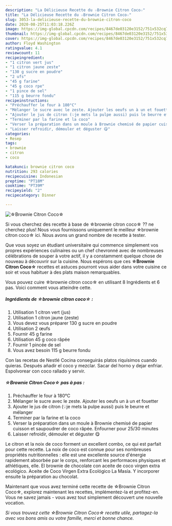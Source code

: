 ```yaml
---
description: "La Délicieuse Recette du ☆Brownie Citron Coco☆"
title: "La Délicieuse Recette du ☆Brownie Citron Coco☆"
slug: 3053-la-delicieuse-recette-du-brownie-citron-coco
date: 2020-08-25T11:03:18.226Z
image: https://img-global.cpcdn.com/recipes/8467de03120e3152/751x532cq70/☆brownie-citron-coco☆-photo-principale-de-la-recette.jpg
thumbnail: https://img-global.cpcdn.com/recipes/8467de03120e3152/751x532cq70/☆brownie-citron-coco☆-photo-principale-de-la-recette.jpg
cover: https://img-global.cpcdn.com/recipes/8467de03120e3152/751x532cq70/☆brownie-citron-coco☆-photo-principale-de-la-recette.jpg
author: Floyd Washington
ratingvalue: 4.1
reviewcount: 11
recipeingredient:
- "1 citron vert jus"
- "1 citron jaune zeste"
- "130 g sucre en poudre"
- "2 ufs"
- "45 g farine"
- "45 g coco rpe"
- "1 pince de sel"
- "115 g beurre fondu"
recipeinstructions:
- "Préchauffer le four à 180°C"
- "Mélanger le sucre avec le zeste. Ajouter les oeufs un à un et fouetter"
- "Ajouter le jus de citron (💡je mets la pulpe aussi) puis le beurre et mélanger"
- "Terminer par la farine et la coco"
- "Verser la préparation dans un moule à Brownie chemisé de papier cuisson et saupoudrer de coco râpée. Enfourner pour 25/30 minutes"
- "Laisser refroidir, démouler et déguster 😋"
categories:
- Resep
tags:
- brownie
- citron
- coco

katakunci: brownie citron coco 
nutrition: 293 calories
recipecuisine: Indonesian
preptime: "PT18M"
cooktime: "PT39M"
recipeyield: "2"
recipecategory: Dinner

---
```



![☆Brownie Citron Coco☆](https://img-global.cpcdn.com/recipes/8467de03120e3152/751x532cq70/☆brownie-citron-coco☆-photo-principale-de-la-recette.jpg)

Si vous cherchez des recette à base de ☆brownie citron coco☆ ?? ne cherchez plus! Nous vous fournissons uniquement le meilleur ☆brownie citron coco☆ ici. Nous avons un grand nombre de recette à tester.

Que vous soyez un étudiant universitaire qui commence simplement vos propres expériences culinaires ou un chef chevronné avec de nombreuses célébrations de souper à votre actif, il y a constamment quelque chose de nouveau à découvrir sur la cuisine. Nous espérons que ces <strong> ☆Brownie Citron Coco☆ </strong> recettes et astuces pourront vous aider dans votre cuisine ce soir et vous habituer à des plats maison remarquables.

<!--inarticleads1-->

Vous pouvez cuire ☆brownie citron coco☆ en utilisant 8 Ingrédients et 6 pas. Voici comment vous atteindre cette.

##### Ingrédients de ☆brownie citron coco☆ :

1. Utilisation 1 citron vert (jus)
1. Utilisation 1 citron jaune (zeste)
1. Vous devez vous préparer 130 g sucre en poudre
1. Utilisation 2 œufs
1. Fournir 45 g farine
1. Utilisation 45 g coco râpée
1. Fournir 1 pincée de sel
1. Vous avez besoin 115 g beurre fondu


Con las recetas de Nestlé Cocina conseguirás platos riquísimos cuando quieras. Después añadir el coco y mezclar. Sacar del horno y dejar enfriar. Espolvorear con coco rallado y servir. 

<!--inarticleads2-->

##### ☆Brownie Citron Coco☆ pas à pas :

1. Préchauffer le four à 180°C
1. Mélanger le sucre avec le zeste. Ajouter les oeufs un à un et fouetter
1. Ajouter le jus de citron (💡je mets la pulpe aussi) puis le beurre et mélanger
1. Terminer par la farine et la coco
1. Verser la préparation dans un moule à Brownie chemisé de papier cuisson et saupoudrer de coco râpée. Enfourner pour 25/30 minutes
1. Laisser refroidir, démouler et déguster 😋


Le citron et la noix de coco forment un excellent combo, ce qui est parfait pour cette recette. La noix de coco est connue pour ses nombreuses propriétés nutritionnelles : elle est une excellente source d&#39;énergie rapidement absorbée par le corps, renforcant les performaces physiques et athlétiques, elle. El brownie de chocolate con aceite de coco virgen extra ecológico. Aceite de Coco Virgen Extra Ecológico La Masía. Y incorporer ensuite la préparation au chocolat. 

<!--inarticleads1-->

<p>
Maintenant que vous avez terminé cette recette de ☆Brownie Citron Coco☆, explorez maintenant les recettes, implémentez-la et profitez-en. Vous ne savez jamais - vous avez tout simplement découvert une nouvelle vocation.
</p>

<p>
<i>Si vous trouvez cette ☆Brownie Citron Coco☆ recette utile, partagez-la avec vos bons amis ou votre famille, merci et bonne chance.</i>
</p>
